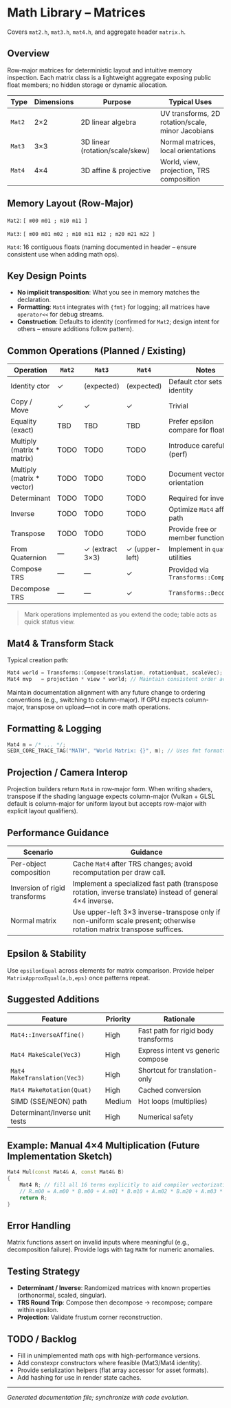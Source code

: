# Math Library – Matrices

Covers `mat2.h`, `mat3.h`, `mat4.h`, and aggregate header `matrix.h`.

## Overview

Row‑major matrices for deterministic layout and intuitive memory inspection. Each matrix class is a lightweight aggregate exposing public float members; no hidden storage or dynamic allocation.

| Type | Dimensions | Purpose | Typical Uses |
|------|------------|---------|--------------|
| `Mat2` | 2×2 | 2D linear algebra | UV transforms, 2D rotation/scale, minor Jacobians |
| `Mat3` | 3×3 | 3D linear (rotation/scale/skew) | Normal matrices, local orientations |
| `Mat4` | 4×4 | 3D affine & projective | World, view, projection, TRS composition |

## Memory Layout (Row-Major)

`Mat2`: `[ m00 m01 ; m10 m11 ]`

`Mat3`: `[ m00 m01 m02 ; m10 m11 m12 ; m20 m21 m22 ]`

`Mat4`: 16 contiguous floats (naming documented in header – ensure consistent use when adding math ops).

## Key Design Points

- **No implicit transposition**: What you see in memory matches the declaration.
- **Formatting**: `Mat4` integrates with `{fmt}` for logging; all matrices have `operator<<` for debug streams.
- **Construction**: Defaults to identity (confirmed for `Mat2`; design intent for others – ensure additions follow pattern).

## Common Operations (Planned / Existing)

| Operation | `Mat2` | `Mat3` | `Mat4` | Notes |
|-----------|--------|--------|--------|-------|
| Identity ctor | ✓ | (expected) | (expected) | Default ctor sets identity |
| Copy / Move | ✓ | ✓ | ✓ | Trivial |
| Equality (exact) | TBD | TBD | TBD | Prefer epsilon compare for floats |
| Multiply (matrix * matrix) | TODO | TODO | TODO | Introduce carefully (perf) |
| Multiply (matrix * vector) | TODO | TODO | TODO | Document vector orientation |
| Determinant | TODO | TODO | TODO | Required for inverse |
| Inverse | TODO | TODO | TODO | Optimize `Mat4` affine path |
| Transpose | TODO | TODO | TODO | Provide free or member function |
| From Quaternion | — | ✓ (extract 3×3) | ✓ (upper-left) | Implement in `quat` utilities |
| Compose TRS | — | — | ✓ | Provided via `Transforms::Compose` |
| Decompose TRS | — | — | ✓ | `Transforms::Decompose` |

> Mark operations implemented as you extend the code; table acts as quick status view.

## Mat4 & Transform Stack

Typical creation path:

```cpp
Mat4 world = Transforms::Compose(translation, rotationQuat, scaleVec);
Mat4 mvp   = projection * view * world; // Maintain consistent order across engine
```

Maintain documentation alignment with any future change to ordering conventions (e.g., switching to column-major). If GPU expects column-major, transpose on upload—not in core math operations.

## Formatting & Logging

```cpp
Mat4 m = /* ... */;
SEDX_CORE_TRACE_TAG("MATH", "World Matrix: {}", m); // Uses fmt formatter specialization
```

## Projection / Camera Interop

Projection builders return `Mat4` in row‑major form. When writing shaders, transpose if the shading language expects column-major (Vulkan + GLSL default is column-major for uniform layout but accepts row-major with explicit layout qualifiers).

## Performance Guidance

| Scenario | Guidance |
|----------|----------|
| Per-object composition | Cache `Mat4` after TRS changes; avoid recomputation per draw call. |
| Inversion of rigid transforms | Implement a specialized fast path (transpose rotation, inverse translate) instead of general 4×4 inverse. |
| Normal matrix | Use upper-left 3×3 inverse-transpose only if non-uniform scale present; otherwise rotation matrix transpose suffices. |

## Epsilon & Stability

Use `epsilonEqual` across elements for matrix comparison. Provide helper `MatrixApproxEqual(a,b,eps)` once patterns repeat.

## Suggested Additions

| Feature | Priority | Rationale |
|---------|----------|-----------|
| `Mat4::InverseAffine()` | High | Fast path for rigid body transforms |
| `Mat4 MakeScale(Vec3)` | High | Express intent vs generic compose |
| `Mat4 MakeTranslation(Vec3)` | High | Shortcut for translation-only |
| `Mat4 MakeRotation(Quat)` | High | Cached conversion |
| SIMD (SSE/NEON) path | Medium | Hot loops (multiplies) |
| Determinant/Inverse unit tests | High | Numerical safety |

## Example: Manual 4×4 Multiplication (Future Implementation Sketch)

```cpp
Mat4 Mul(const Mat4& A, const Mat4& B)
{
    Mat4 R; // fill all 16 terms explicitly to aid compiler vectorization
    // R.m00 = A.m00 * B.m00 + A.m01 * B.m10 + A.m02 * B.m20 + A.m03 * B.m30; // etc.
    return R;
}
```

## Error Handling

Matrix functions assert on invalid inputs where meaningful (e.g., decomposition failure). Provide logs with tag `MATH` for numeric anomalies.

## Testing Strategy

- **Determinant / Inverse**: Randomized matrices with known properties (orthonormal, scaled, singular).
- **TRS Round Trip**: Compose then decompose → recompose; compare within epsilon.
- **Projection**: Validate frustum corner reconstruction.

## TODO / Backlog

- Fill in unimplemented math ops with high-performance versions.
- Add constexpr constructors where feasible (Mat3/Mat4 identity).
- Provide serialization helpers (flat array accessor for asset formats).
- Add hashing for use in render state caches.

---

*Generated documentation file; synchronize with code evolution.*

